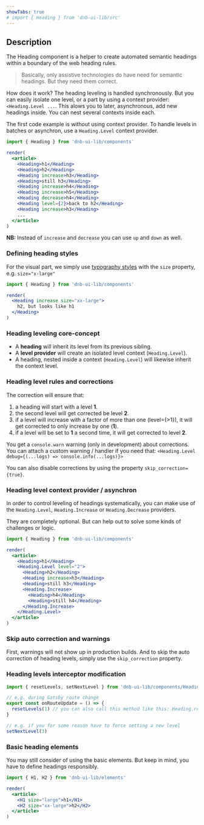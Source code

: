 ```yaml
---
showTabs: true
# import { Heading } from 'dnb-ui-lib/src'
---
```


## Description

The Heading component is a helper to create automated semantic headings within a boundary of the web heading rules.

> Basically, only assistive technologies do have need for semantic headings. But they need them correct.

How does it work? The heading leveling is handled synchronously. But you can easily isolate one level, or a part by using a context provider: `<Heading.Level ...`. This alows you to later, asynchronous, add new headings inside. You can nest several contexts inside each.

The first code example is without using context provider. To handle levels in batches or asynchron, use a `Heading.Level` context provider.

```jsx
import { Heading } from 'dnb-ui-lib/components'

render(
  <article>
    <Heading>h1</Heading>
    <Heading>h2</Heading>
    <Heading increase>h3</Heading>
    <Heading>still h3</Heading>
    <Heading increase>h4</Heading>
    <Heading increase>h5</Heading>
    <Heading decrease>h4</Heading>
    <Heading level={2}>back to h2</Heading>
    <Heading increase>h3</Heading>
    ...
  </article>
)
```

**NB:** Instead of `increase` and `decrease` you can use `up` and `down` as well.

### Defining heading styles

For the visual part, we simply use [typography styles](/uilib/typography/heading) with the `size` property, e.g. `size="x-large"`

```jsx
import { Heading } from 'dnb-ui-lib/components'

render(
  <Heading increase size="xx-large">
    h2, but looks like h1
  </Heading>
)
```

### Heading leveling core-concept

- A **heading** will inherit its level from its previous sibling.
- A **level provider** will create an isolated level context (`Heading.Level`).
- A heading, nested inside a context (`Heading.Level`) will likewise inherit the context level.

### Heading level rules and corrections

The correction will ensure that:

1. a heading will start with a level **1**.
1. the second level will get corrected be level **2**.
1. if a level will increase with a factor of more than one (level={>1}), it will get corrected to only increase by one (**1**).
1. if a level will be set to **1** a second time, it will get corrected to level **2**.

You get a `console.warn` warning (only in development) about corrections. You can attach a custom warning / handler if you need that: `<Heading.Level debug={(...logs) => console.info(...logs)}>`

You can also disable corrections by using the property `skip_correction={true}`.

### Heading level context provider / asynchron

In order to control leveling of headings systematically, you can make use of the `Heading.Level`, `Heading.Increase` or `Heading.Decrease` providers.

They are completely optional. But can help out to solve some kinds of challenges or logic.

```jsx
import { Heading } from 'dnb-ui-lib/components'

render(
  <article>
    <Heading>h1</Heading>
    <Heading.Level level="2">
      <Heading>h2</Heading>
      <Heading increase>h3</Heading>
      <Heading>still h3</Heading>
      <Heading.Increase>
        <Heading>h4</Heading>
        <Heading>still h4</Heading>
      </Heading.Increase>
    </Heading.Level>
  </article>
)
```

### Skip auto correction and warnings

First, warnings will not show up in production builds. And to skip the auto correction of heading levels, simply use the `skip_correction` property.

### Heading levels interceptor modification

```js
import { resetLevels, setNextLevel } from 'dnb-ui-lib/components/Heading'

// e.g. during Gatsby route change
export const onRouteUpdate = () => {
  resetLevels(1) // you can also call this method like this: Heading.resetLevels(1)
}

// e.g. if you for some reason have to force setting a new level
setNextLevel(3)
```

### Basic heading elements

You may still consider of using the basic elements. But keep in mind, you have to define headings responsibly.

```jsx
import { H1, H2 } from 'dnb-ui-lib/elements'

render(
  <article>
    <H1 size="large">h1</H1>
    <H2 size="xx-large">h2</H2>
  </article>
)
```
